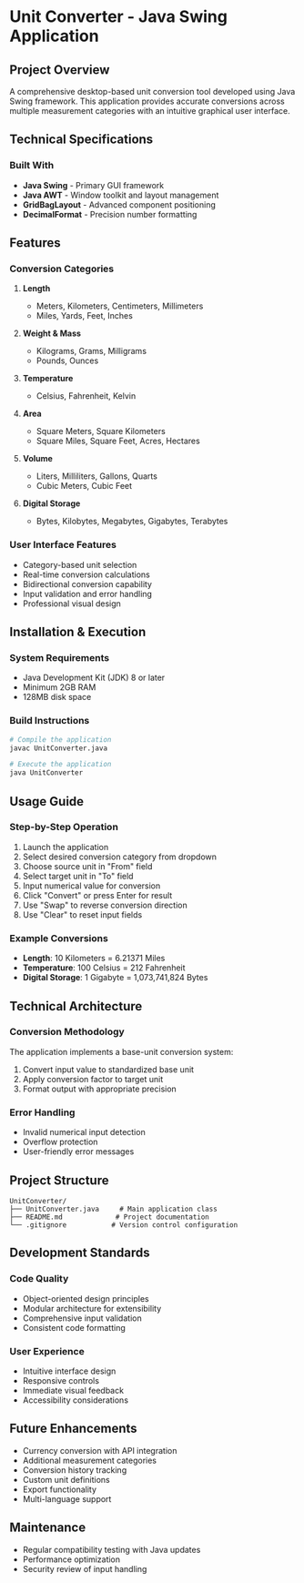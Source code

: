 # Unit Converter - Java Swing Application

## Project Overview
A comprehensive desktop-based unit conversion tool developed using Java Swing framework. This application provides accurate conversions across multiple measurement categories with an intuitive graphical user interface.

## Technical Specifications

### Built With
- **Java Swing** - Primary GUI framework
- **Java AWT** - Window toolkit and layout management
- **GridBagLayout** - Advanced component positioning
- **DecimalFormat** - Precision number formatting

## Features

### Conversion Categories
1. **Length**
   - Meters, Kilometers, Centimeters, Millimeters
   - Miles, Yards, Feet, Inches

2. **Weight & Mass**
   - Kilograms, Grams, Milligrams
   - Pounds, Ounces

3. **Temperature**
   - Celsius, Fahrenheit, Kelvin

4. **Area**
   - Square Meters, Square Kilometers
   - Square Miles, Square Feet, Acres, Hectares

5. **Volume**
   - Liters, Milliliters, Gallons, Quarts
   - Cubic Meters, Cubic Feet

6. **Digital Storage**
   - Bytes, Kilobytes, Megabytes, Gigabytes, Terabytes

### User Interface Features
- Category-based unit selection
- Real-time conversion calculations
- Bidirectional conversion capability
- Input validation and error handling
- Professional visual design

## Installation & Execution

### System Requirements
- Java Development Kit (JDK) 8 or later
- Minimum 2GB RAM
- 128MB disk space

### Build Instructions
```bash
# Compile the application
javac UnitConverter.java

# Execute the application
java UnitConverter
```

## Usage Guide

### Step-by-Step Operation
1. Launch the application
2. Select desired conversion category from dropdown
3. Choose source unit in "From" field
4. Select target unit in "To" field  
5. Input numerical value for conversion
6. Click "Convert" or press Enter for result
7. Use "Swap" to reverse conversion direction
8. Use "Clear" to reset input fields

### Example Conversions
- **Length**: 10 Kilometers = 6.21371 Miles
- **Temperature**: 100 Celsius = 212 Fahrenheit
- **Digital Storage**: 1 Gigabyte = 1,073,741,824 Bytes

## Technical Architecture

### Conversion Methodology
The application implements a base-unit conversion system:
1. Convert input value to standardized base unit
2. Apply conversion factor to target unit
3. Format output with appropriate precision

### Error Handling
- Invalid numerical input detection
- Overflow protection
- User-friendly error messages

## Project Structure
```
UnitConverter/
├── UnitConverter.java     # Main application class
├── README.md             # Project documentation
└── .gitignore           # Version control configuration
```

## Development Standards

### Code Quality
- Object-oriented design principles
- Modular architecture for extensibility
- Comprehensive input validation
- Consistent code formatting

### User Experience
- Intuitive interface design
- Responsive controls
- Immediate visual feedback
- Accessibility considerations

## Future Enhancements
- Currency conversion with API integration
- Additional measurement categories
- Conversion history tracking
- Custom unit definitions
- Export functionality
- Multi-language support

## Maintenance
- Regular compatibility testing with Java updates
- Performance optimization
- Security review of input handling

